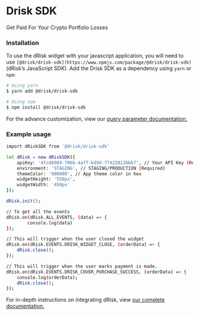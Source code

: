 # Drisk SDK

Get Paid For Your Crypto Portfolio Losses

### Installation

To use the dRisk widget with your javascript application, you will need to
use `[@drisk/drisk-sdk](https://www.npmjs.com/package/@drisk/drisk-sdk)` (dRisk’s JavaScript SDK). Add the
Drisk SDK as a dependency using `yarn` or `npm`:

```sh
# Using yarn
$ yarn add @drisk/drisk-sdk

# Using npm
$ npm install @drisk/drisk-sdk
```

For the advance customization, view
our [query parameter documentation.](https://drisk.io)

### Example usage

```sh
import dRiskSDK from '@drisk/drisk-sdk'

let dRisk = new dRiskSDK({
    apiKey: '4fcd6904-706b-4aff-bd9d-77422813bbb7', // Your API Key (Required)
    environment: 'STAGING', // STAGING/PRODUCTION (Required)
    themeColor: '000000', // App theme color in hex
    widgetHeight: '550px',
    widgetWidth: '450px'
});

dRisk.init();

// To get all the events
dRisk.on(dRisk.ALL_EVENTS, (data) => {
		console.log(data)
});

// This will trigger when the user closed the widget
dRisk.on(dRisk.EVENTS.DRISK_WIDGET_CLOSE, (orderData) => {
    dRisk.close();
});

// This will trigger when the user marks payment is made.
dRisk.on(dRisk.EVENTS.DRISK_COVER_PURCHASE_SUCCESS, (orderData) => {
    console.log(orderData);
    dRisk.close();
});
```

For in-depth instructions on integrating dRisk, view [our complete documentation.](https://docs.drisk.io)
